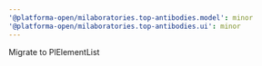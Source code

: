 ```yaml
---
'@platforma-open/milaboratories.top-antibodies.model': minor
'@platforma-open/milaboratories.top-antibodies.ui': minor
---
```


Migrate to PlElementList
